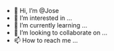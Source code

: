 - 👋 Hi, I’m @Jose
- 👀 I’m interested in ...
- 🌱 I’m currently learning ...
- 💞️ I’m looking to collaborate on ...
- 📫 How to reach me ...

<!---
Josaris/Josaris is a ✨ special ✨ repository because its `README.md` (this file) appears on your GitHub profile.
You can click the Preview link to take a look at your changes.
--->
